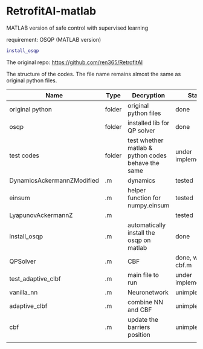# RetrofitAI-matlab
MATLAB version of safe control with supervised learning

requirement: OSQP (MATLAB version)

```matlab
install_osqp
```

The original repo: https://github.com/ren365/RetrofitAI

The structure of the codes. The file name remains almost the same as original python files.

| Name                       | Type   | Decryption                                         | Status              |
| -------------------------- | ------ | -------------------------------------------------- | ------------------- |
| original python            | folder | original python files                              | done                |
| osqp                       | folder | installed lib for QP solver                        | done                |
| test codes                 | folder | test whether matlab & python codes behave the same | under implementing  |
| DynamicsAckermannZModified | .m     | dynamics                                           | tested              |
| einsum                     | .m     | helper function for numpy.einsum                   | tested              |
| LyapunovAckermannZ         | .m     |                                                    | tested              |
| install_osqp               | .m     | automatically install the osqp on matlab           | done                |
| QPSolver                   | .m     | CBF                                                | done, waiting cbf.m |
| test_adaptive_clbf         | .m     | main file to run                                   | under implementing  |
| vanilla_nn                 | .m     | Neuronetwork                                       | unimplemented       |
| adaptive_clbf              | .m     | combine NN and CBF                                 | unimplemented       |
| cbf                        | .m     | update the barriers position                       | unimplemented       |
|                            |        |                                                    |                     |


